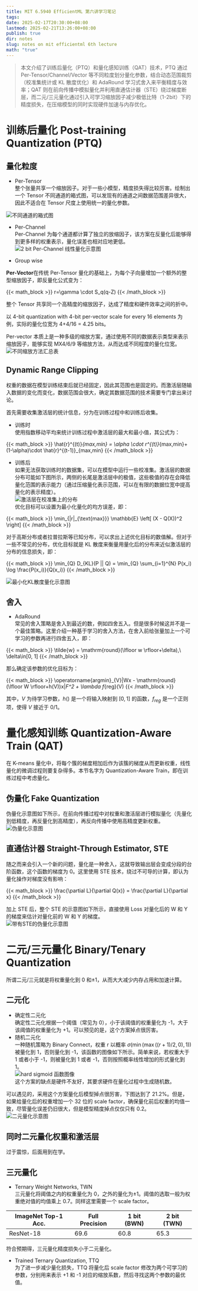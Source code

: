 ```yaml
---
title: MIT 6.5940 EfficientML 第六讲学习笔记
tags: 
date: 2025-02-17T20:30:00+08:00
lastmod: 2025-02-21T13:26:00+08:00
publish: true
dir: notes
slug: notes on mit efficientml 6th lecture
math: "true"
---
```


> 本文介绍了训练后量化（PTQ）和量化感知训练（QAT）技术，PTQ 通过 Per-Tensor/Channel/Vector 等不同粒度划分量化参数，结合动态范围裁剪（校准集统计或 KL 散度优化）和 AdaRound 学习式舍入来平衡精度与效率；QAT 则在前向传播中模拟量化并利用直通估计器（STE）绕过梯度断层，而二元/三元量化通过引入可学习缩放因子减少极低比特（1-2bit）下的精度损失，在压缩模型的同时实现硬件加速与内存优化。

# 训练后量化 Post-training Quantization (PTQ)

## 量化粒度

- Per-Tensor  
整个张量共享一个缩放因子。对于一些小模型，精度损失得比较厉害。绘制出一个 Tensor 不同通道的箱式图，可以发现有的通道之间数据范围差异很大，因此不适合在 Tensor 尺度上使用统一的量化参数。

![不同通道的箱式图](https://pics.zhouxin.space/202502172125733.webp)

- Per-Channel  
Per-Channel 为每个通道都计算了独立的放缩因子，该方案在反量化后能够得到更多样的权重表示，量化误差也相对应地更低。  
![2 bit Per-Channel 线性量化示意图](https://pics.zhouxin.space/202502172130025.webp)

- Group wise

**Per-Vector**在传统 Per-Tensor 量化的基础上，为每个子向量增加一个额外的整型缩放因子，即反量化公式变为：

{{< math_block >}}
r=\gamma \cdot S_q(q-Z)
{{< /math_block >}}

整个 Tensor 共享同一个高精度的缩放因子，达成了精度和硬件效率之间的折中。

以 4-bit quantization with 4-bit per-vector scale for every 16 elements 为例，实际的量化位宽为 4+4/16 = 4.25 bits。

Per-vector 本质上是一种多级的缩放方案，通过使用不同的数据表示类型来表示缩放因子，能够实现 MX4/6/9 等缩放方法，从而达成不同程度的量化位宽。  
![不同缩放方法汇总表](https://pics.zhouxin.space/202502172206284.webp)

## Dynamic Range Clipping

权重的数据在模型训练结束后就已经固定，因此其范围也是固定的。而激活层随输入数据的变化而变化，数据范围会很大，确定其数据范围的技术需要专门拿出来讨论。

首先需要收集激活层的统计信息，分为在训练过程中和训练后收集。
- 训练时  
使用指数移动平均来统计训练过程中激活层的最大和最小值，其公式为：

{{< math_block >}}
\hat{r}^{(t)}_{max,min} = \alpha \cdot r^{(t)}_{max,min}+(1-\alpha)\cdot \hat{r}^{(t-1)}_{max,min}
{{< /math_block >}}

- 训练后  
如果无法获取训练时的数据集，可以在模型中运行一些校准集。激活层的数据分布可能如下图所示，两侧的长尾是激活层中的极值，这些极值的存在会降低量化范围的表示能力（通过压缩量化表示范围，可以在有限的数据位宽中提高量化的表示精度）。  
![激活层在校准集上的分布](https://pics.zhouxin.space/202502181053857.webp)  
优化目标可以设置为最小化量化的均方误差，即：

{{< math_block >}}
\min_{|r|_{\text{max}}} \mathbb{E} \left[ (X - Q(X))^2 \right]
{{< /math_block >}}

对于高斯分布或者拉普拉斯等已知分布，可以求出上述优化目标的数值解。但对于一些不常见的分布，优化目标就是 KL 散度来衡量用量化后的分布来近似激活层的分布的信息损失，即：

{{< math_block >}}
\min_{Q} D_{KL}(P || Q) = \min_{Q} \sum_{i=1}^{N} P(x_i) \log \frac{P(x_i)}{Q(x_i)}
{{< /math_block >}}

![最小化KL散度量化示意图](https://pics.zhouxin.space/202502181125682.webp)

## 舍入

- AdaRound  
常见的舍入策略是舍入到最近的数，例如四舍五入。但是很多时候这并不是一个最佳策略。这里介绍一种基于学习的舍入方法，在舍入前给张量加上一个可学习的参数再进行四舍五入，即：

{{< math_block >}}
\tilde{w} = \mathrm{round}(\lfloor w \rfloor+\delta),\ \delta\in[0, 1]
{{< /math_block >}}

那么确定该参数的优化目标为：

{{< math_block >}}
\operatorname{argmin}_{V}\|Wx - \mathrm{round}(\lfloor W \rfloor+h(V))x\|_F^2 + \lambda f_{reg}(V)
{{< /math_block >}}

其中，$V$ 为待学习参数，$h()$ 是一个将输入映射到 $[0, 1]$ 的函数，$f_{reg}$ 是一个正则项，使得 $V$ 接近于 0/1。

# 量化感知训练 Quantization-Aware Train (QAT)

在 K-means 量化中，将每个簇的梯度相加后作为该簇的梯度从而更新权重，线性量化的微调过程则要复杂得多。本节名字为 Quantization-Aware Train，即在训练过程中考虑量化。

## 伪量化 Fake Quantization

伪量化示意图如下所示，在前向传播过程中对权重和激活层进行模拟量化（先量化到低精度，再反量化到高精度），再反向传播中使用高精度更新权重。  
![伪量化示意图](https://pics.zhouxin.space/202502211206153.webp)

## 直通估计器 Straight-Through Estimator, STE

随之而来会引入一个新的问题，量化是一种舍入，这就导致输出层会变成分段的台阶函数，这个函数的梯度为 0。这里使用 STE 技术，绕过不可导的计算，即认为量化操作对梯度没有影响：

{{< math_block >}}
\frac{\partial L}{\partial Q(x)} = \frac{\partial L}{\partial x}
{{< /math_block >}}

加上 STE 后，整个 STE 的示意图如下所示，直接使用 Loss 对量化后的 W 和 Y 的梯度来估计对量化前的 W 和 Y 的梯度。  
![带有STE的伪量化示意图](https://pics.zhouxin.space/202502211220898.webp)

# 二元/三元量化 Binary/Tenary Quantization

所谓二元/三元就是将权重量化到 0 和±1，从而大大减少内存占用和加速计算。

## 二元化

- 确定性二元化  
确定性二元化根据一个阈值（常见为 0），小于该阈值的权重量化为 -1，大于该阈值的权重量化为 +1。可以预见的是，这个方案掉点很厉害。
- 随机二元化  
一种随机策略为 Binary Connect，权重 r 以概率 $\sigma(\min (\max ((r+1)/2, 0), 1))$ 被量化到 1，否则量化到 -1，该函数的图像如下所示。简单来说，若权重大于 1 或者小于 -1，则被量化到 1 或者 -1，否则按照概率线性增加的形式量化到 1。  
![hard sigmoid 函数图像](https://pics.zhouxin.space/202502211245412.webp)  
这个方案的缺点是硬件不友好，其要求硬件在量化过程中生成随机数。

可以遇见的，采用这个方案量化后模型掉点很厉害，下图达到了 21.2%。但是，如果给量化后的权重增加一个 32 位的 scale factor，确保量化前后权重的均值一致，尽管量化误差仍旧很大，但是模型精度掉点仅仅只有 0.2。  
![二元量化示意图](https://pics.zhouxin.space/202502211253433.webp)

## 同时二元量化权重和激活层

过于震惊，后面用到在学。

## 三元量化

- Ternary Weight Networks, TWN  
三元量化将阈值之内的权重量化为 0，之外的量化为±1。阈值的选取一般为权重绝对值的均值乘上 0.7。同样这里需要一个 scale factor。

| ImageNet Top-1 Acc. | Full Precision | 1 bit (BWN) | 2 bit (TWN) |
| ------------------- | -------------- | ----------- | ----------- |
| ResNet-18           | 69.6           | 60.8        | 65.3        |  

符合预期得，三元量化精度损失小于二元量化。

- Trained Ternary Quantization, TTQ  
为了进一步减少量化损失，TTQ 将量化后 scale factor 修改为两个可学习的参数，分别用来表示 +1 和 -1 对应的缩放系数，然后寻找这两个参数的最优值。
